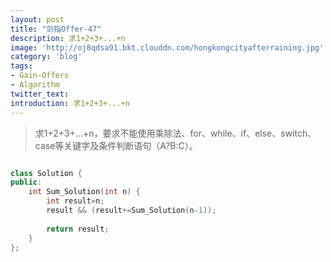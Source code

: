 ```yaml
---
layout: post
title: "剑指Offer-47"
description: 求1+2+3+...+n
image: 'http://oj8qdsa91.bkt.clouddn.com/hongkongcityafterraining.jpg'
category: 'blog'
tags:
- Gain-Offers
- Algorithm
twitter_text: 
introduction: 求1+2+3+...+n
---
```



> 求1+2+3+...+n，要求不能使用乘除法、for、while、if、else、switch、case等关键字及条件判断语句（A?B:C）。


```cpp

class Solution {
public:
    int Sum_Solution(int n) {
        int result=n;
        result && (result+=Sum_Solution(n-1));
         
        return result;
    }
};

```